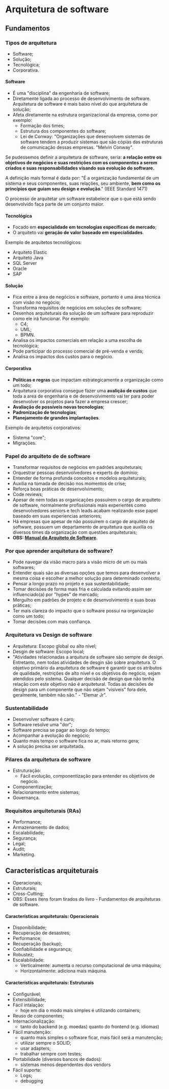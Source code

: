 # Arquitetura de software

## Fundamentos

### Tipos de arquitetura
- Software;
- Solução;
- Tecnológica;
- Corporativa.

#### Software
- É uma "disciplina" da engenharia de software;
- Diretamente ligada ao processo de desenvolvimento de software. Arquitetura de software é mais baixo nível do que arquitetura de solução;
- Afeta diretamente na estrutura organizacional da empresa, como por exemplo:
    - Formação dos times;
    - Estrutura dos componentes do software;
    - Lei de Conway: "Organizações que desenvolvem sistemas de software tendem a produzir sistemas que são cópias das estruturas de comunicação dessas empresas. "Melvin Conway".

Se pudessemos definir a arquitetura de software, seria: <b>a relação entre os objetivos de negócios e suas restrições com os componentes a serem criados e suas responsabilidades visando sua evolução do software.</b>

A definição mais formal é dada por: "É a organização fundamental de um sistema e seus componentes, suas relações, seu ambiente, <b>bem como os princípios que guiam seu design e evolução</b>." (IEEE Standard 1471)

O processo de arquitetar um software estabelece que o que está sendo desenvolvido faça parte de um conjunto maior.

#### Tecnológica
- Focado em <b>especialidade em tecnologias específicas de mercado</b>;
- O arquiteto vai <b>geração de valor baseado em especialidades</b>.

Exemplo de arquitetos tecnológicos:
- Arquiteto Elastic
- Arquiteto Java
- SQL Server
- Oracle
- SAP

#### Solução
- Fica entre a área de negócios e software, portanto é uma área técnica com visão no negócio;
- Transforma requisitos de negócios em soluções de software;
- Desenhos arquiteturais da solução de um software para reproduzir como ele irá funcionar. Por exemplo:
    - C4;
    - UML;
    - BPMN.
- Analisa os impactos comerciais em relação a uma escolha de tecnológica;
- Pode participar do processo comercial de pré-venda e venda;
- Analisa os impactos dos custos para o negócio.

#### Corporativa
- <b>Politicas e regras</b> que impactam estrategicamente a organização como um todo;
- Arquitetura corporativa consegue fazer uma <b>avalição de custos</b> que toda a area de engenharia e de desenvolvimento vai ter para poder desenvolver os projetos para fazer a empresa crescer;
- <b>Avaliação de possíveis novas tecnologias</b>;
- <b>Padronização de tecnologias</b>;
- <b>Planejamento de grandes implantações</b>.

Exemplo de arquitetos corporativos:
- Sistema "core";
- Migrações.

### Papel do arquiteto de de software
- Transformar requisitos de negócios em padrões arquiteturais;
- Orquestrar pessoas desenvolvedores e experts de domínio;
- Entender de forma profunda conceitos e modelos arquiteturais;
- Auxilia na tomada de decisão nos momentos de crise;
- Reforça boas práticas de desenvolvimento;
- Code reviews;
- Apesar de nem todas as organicações possuírem o cargo de arquiteto de software, normalmente profissionais mais experientes como desenvolvedores seniors e tech leads acabam realizando esse papel baseado em suas experiencias anteriores;
- Há empresas que apesar de não possuírem o cargo de arquiteto de software, possuem um departamento de arquitetura que auxilia os diversos times da organização com questões arquiteturais;
- <b>OBS: [Manual do Arquiteto de Software](https://arquiteturadesoftware.online/).</b>

### Por que aprender arquitetura de software?
- Pode navegar da visão macro para a visão micro de um ou mais softwares;
- Entender quais são as diversas opções que temos para desenvolver a mesma coisa e escolher a melhor solução para determinado contexto;
- Pensar a longo prazo no projeto e sua sustentabilidade;
- Tomar decisões de forma mais fria e calculada evitando assim ser influenciado(a) por "hypes" de mercado;
- Mergulho em padrões de projeto e de desenvolvimento e suas boas práticas;
- Ter mais clareza do impacto que o software possui na organização como um todo;
- Tomar decisões com mais confiança.

### Arquitetura vs Design de software
- Arquitetura: Escopo global ou alto nível;
- Desgin de software: Escopo local;
- "Atividades relacionadas a arquitura de software são sempre de design. Entretanto, nem todas atividades de desgin são sobre arquitetura. O objetivo primário da arquitetura de software é garantir que os atributos de qualidade, restrições de alto nível e os objetivos do negócio, sejam atendidos pelo sistema. Qualquer decisão de design que não tenha relação com este objetivo não é arquitetural. Todas as decisões de design para um componente que não sejam "visíveis" fora dele, geralmente, também não são." - "Elemar Jr".

### Sustentabilidade
- Desenvolver software é caro;
- Software resolve uma "dor";
- Software precisa se pagar ao longo do tempo;
- Acompanhar a evolução do negócio;
- Quanto mais tempo o software fica no ar, mais retorno gera;
- A solução precisa ser arquitetada.

### Pilares da arquitetura de software
- Estruturação:
    - Fácil evolução, componentização para entender os objetivos de negócio.
- Componentização;
- Relacionamento entre sistemas;
- Governança.

### Requisitos arquiteturais (RAs)
- Performance;
- Armazenamento de dados;
- Escalabilidade;
- Segurança;
- Legal;
- Audit;
- Marketing.

## Características arquiteturais
- Operacionais;
- Estruturais;
- Cross-Cutting;
- OBS: Esses itens foram tirados do livro - Fundamentos de arquiteturas de software.

#### Características arquiteturais: Operacionais
- Disponibilidade;
- Recuperação de desastres;
- Performance;
- Recuperação (backup);
- Confiabilidade e segurança;
- Robustez;
- Escalabilidade:
    - Verticalmente: aumenta o recurso computacional de uma máquina;
    - Horizontalmente: adiciona mais máquina.

#### Características arquiteturais: Estruturais
- Configurável;
- Extensibilidade;
- Fácil intalação: 
    - hoje em dia o modo mais simples é utilizando containers;
- Reuso de componentes;
- Internacionalização:
    - tanto do backend (e.g. moedas) quanto do frontend (e.g. idiomas)
- Fácil manutenção:
    - quanto mais simples o software ficar, mais fácil será a manutenção;
    - utilizar sempre o SOLID;
    - usar adapters;
    - trabalhar sempre com testes;
- Portabilidade (diversos bancos de dados):
    - sistemas menos dependentes dos vendors
- Fácil suporte:
    - Logs;
    - debugging


